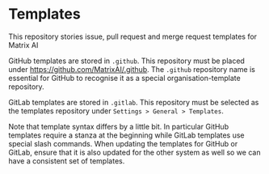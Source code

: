 # Templates

This repository stories issue, pull request and merge request templates for Matrix AI

GitHub templates are stored in `.github`. This repository must be placed under https://github.com/MatrixAI/.github. The `.github` repository name is essential for GitHub to recognise it as a special organisation-template repository.

GitLab templates are stored in `.gitlab`. This repository must be selected as the templates repository under `Settings > General > Templates`.

Note that template syntax differs by a little bit. In particular GitHub templates require a stanza at the beginning while GitLab templates use special slash commands. When updating the templates for GitHub or GitLab, ensure that it is also updated for the other system as well so we can have a consistent set of templates.